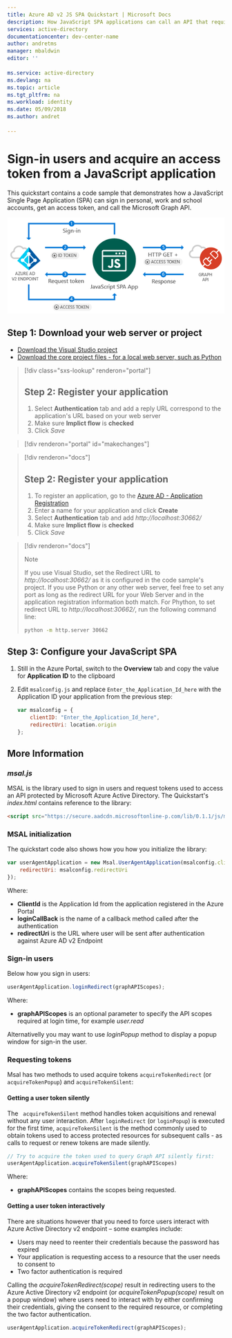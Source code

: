 ```yaml
---
title: Azure AD v2 JS SPA Quickstart | Microsoft Docs
description: How JavaScript SPA applications can call an API that require access tokens by Azure Active Directory v2 endpoint
services: active-directory
documentationcenter: dev-center-name
author: andretms
manager: mbaldwin
editor: ''

ms.service: active-directory
ms.devlang: na
ms.topic: article
ms.tgt_pltfrm: na
ms.workload: identity 
ms.date: 05/09/2018
ms.author: andret

---
```


# Sign-in users and acquire an access token from a JavaScript application

This quickstart contains a code sample that demonstrates how a JavaScript Single Page Application (SPA) can sign in personal, work and school accounts, get an access token, and call the Microsoft Graph API.

![How the sample app generated by this guide works](media/active-directory-javascriptspa/javascriptspa-intro.png)


## Step 1: Download your web server or project

- [Download the Visual Studio project](https://github.com/Azure-Samples/active-directory-javascript-graphapi-v2/archive/VisualStudio.zip)
- [Download the core project files - for a local web server, such as Python](https://github.com/Azure-Samples/active-directory-javascript-graphapi-v2/archive/core.zip)

> [!div class="sxs-lookup" renderon="portal"]
> ## Step 2: Register your application
> 1. Select **Authentication** tab and add a reply URL correspond to the application's URL based on your web server
> 2. Make sure **Implict flow** is **checked**
> 3. Click *Save*

> [!div renderon="portal" id="makechanges"]

> [!div renderon="docs"]
> ## Step 2: Register your application
> 
> 1. To register an application, go to the [Azure AD - Application Registration](https://apps.dev.microsoft.com/portal/register-app)
> 2. Enter a name for your application and click **Create**
> 3. Select **Authentication** tab and add  *http://localhost:30662/*
> 4. Make sure **Implict flow** is **checked**
> 5. Click *Save*

> [!div renderon="docs"]
>> [!NOTE]
>> If you use Visual Studio, set the Redirect URL to *http://localhost:30662/* as it is configured in the code sample's project. If you use Python or any other web server, feel free to set any port as long as the redirect URL for your Web Server and in the application registration information both match. For Phython, to set redirect URL to *http://localhost:30662/*, run the following command line:
>> ```bash
>> python -m http.server 30662
>> ```


## Step 3: Configure your JavaScript SPA

1. Still in the Azure Portal, switch to the **Overview** tab and copy the value for **Application ID** to the clipboard
2.	Edit `msalconfig.js` and replace <code>Enter_the_Application_Id_here</code> with the Application ID your application from the previous step:

    ```javascript
    var msalconfig = {
        clientID: "Enter_the_Application_Id_here",
        redirectUri: location.origin
    };
    ```

## More Information

### *msal.js*
MSAL is the library used to sign in users and request tokens used to access an API protected by Microsoft Azure Active Directory. The Quickstart's *index.html* contains reference to the library:

```html
<script src="https://secure.aadcdn.microsoftonline-p.com/lib/0.1.1/js/msal.min.js"></script>
````

### MSAL initialization

The quickstart code also shows how you how you initialize the library:

```javascript
var userAgentApplication = new Msal.UserAgentApplication(msalconfig.clientID, null, loginCallback, {
    redirectUri: msalconfig.redirectUri
});
```
Where:
* **ClientId** is the Application Id from the application registered in the Azure Portal
* **loginCallBack** is the name of a callback method called after the authentication
* **redirectUri** is the URL where user will be sent after authentication against Azure AD v2 Endpoint

### Sign-in users

Below how you sign in users:

```javascript
userAgentApplication.loginRedirect(graphAPIScopes);
```

Where:
* **graphAPIScopes** is an optional parameter to specify the API scopes required at login time, for example *user.read*

Alternativelly you may want to use *loginPopup* method to display a popup window for sign-in the user.

### Requesting tokens

Msal has two methods to used acquire tokens `acquireTokenRedirect` (or `acquireTokenPopup`) and `acquireTokenSilent`:

#### Getting a user token silently
The ` acquireTokenSilent` method handles token acquisitions and renewal without any user interaction. After `loginRedirect` (or `loginPopup`) is executed for the first time, `acquireTokenSilent` is the method commonly used to obtain tokens used to access protected resources for subsequent calls - as calls to request or renew tokens are made silently.

```javascript
// Try to acquire the token used to query Graph API silently first:
userAgentApplication.acquireTokenSilent(graphAPIScopes)
```
Where:
* **graphAPIScopes** contains the scopes being requested.

#### Getting a user token interactively

 There are situations however that you need to force users interact with Azure Active Directory v2 endpoint – some examples include:
-	Users may need to reenter their credentials because the password has expired
-	Your application is requesting access to a resource that the user needs to consent to
-	Two factor authentication is required

Calling the *acquireTokenRedirect(scope)* result in redirecting users to the Azure Active Directory v2 endpoint (or *acquireTokenPopup(scope)* result on a popup window) where users need to interact with by either confirming their credentials, giving the consent to the required resource, or completing the two factor authentication.


```javascript
userAgentApplication.acquireTokenRedirect(graphAPIScopes);
```
<!--
## What is next

Try out the JavaScript tutorials for a complete step-by-step guide on building applications and building new features, including a full explanation of this Quickstart, and other tutorials, like call Microsoft Graph API, sign-out:

### Learn the steps to create the application for this Quickstart
> [!div class="nextstepaction"]
> [Sign-In users tutorial](..\tutorials\active-directory-javascriptspa-sign-in.md)

### Learn other scenarios
> [!div class="nextstepaction"]
> [Sign-Out tutorial](..\tutorials\active-directory-javascriptspa-sign-out.md)
> [Call Graph API tutorial](..\tutorials\active-directory-javascriptspa-call-graph-api.md)
-->